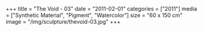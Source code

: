 +++
title = "The Void - 03"
date = "2011-02-01"
categories = ["2011"]
media = ["Synthetic Material", "Pigment", "Watercolor"]
size = "60 x 150 cm"
image = "/img/sculpture/thevoid-03.jpg"
+++
